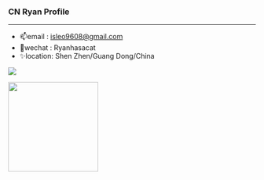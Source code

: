 ###     CN Ryan Profile
--- 
  - 📫email   : isleo9608@gmail.com
  - 💬wechat  : Ryanhasacat
  - ✨location: Shen Zhen/Guang Dong/China

<a href="https://github.com/Ryannhasacat/Ryannhasacat">
  <img align="center" src="https://github-readme-stats.vercel.app/api?username=Ryannhasacat&show_icons=true&count_private=true&theme=radical&bg_color=#FF7F50,#FF4500,#BA55D3" />
</a>
<p></p> 
<!-- </br> -->
<a href="https://github.com/Ryannhasacat/Ryannhasacat">
  <img align="center" src="https://github-readme-stats.vercel.app/api/top-langs/?username=Ryannhasacat&layout=compact&theme=radical&card_width=330px" height="183px"/>
</a>

<!-- [![](https://raw.githubusercontent.com/Ryannhasacat/github-profile-summary-cards-example/master/profile-summary-card-output/vue/0-profile-details.svg)](https://github.com/Ryannhasacat/Ryannhasacat)
[![](https://raw.githubusercontent.com/Ryannhasacat/github-profile-summary-cards-example/master/profile-summary-card-output/vue/1-repos-per-language.svg)](https://github.com/Ryannhasacat/Ryannhasacat) [![](https://raw.githubusercontent.com/vn7n24fzkq/github-profile-summary-cards-example/master/profile-summary-card-output/vue/2-most-commit-language.svg)](https://github.com/Ryannhasacat/Ryannhasacat)
[![](https://raw.githubusercontent.com/Ryannhasacat/github-profile-summary-cards-example/master/profile-summary-card-output/vue/3-stats.svg)](https://github.com/Ryannhasacat/Ryannhasacat) [![](https://raw.githubusercontent.com/Ryannhasacat/github-profile-summary-cards-example/master/profile-summary-card-output/vue/4-productive-time.svg)](https://github.com/Ryannhasacat/Ryannhasacat) -->

<!--
**Ryannhasacat/Ryannhasacat** is a ✨ _special_ ✨ repository because its `README.md` (this file) appears on your GitHub profile.

Here are some ideas to get you started:

- 🔭 I’m currently working on ...
- 🌱 I’m currently learning ...
- 👯 I’m looking to collaborate on ...
- 🤔 I’m looking for help with ...
- 💬 Ask me about ...
- 📫 How to reach me: ...
- 😄 Pronouns: ...
- ⚡ Fun fact: ...
-->
